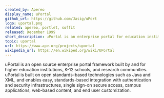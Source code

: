 ```yaml
---
created_by: Apereo
display_name: uPortal
github_url: https://github.com/Jasig/uPort
logo: uportal.png
related: apereo, portlet, soffit
released: December 1999
short_description: uPortal is an enterprise portal for education institutions.
topic: uportal
url: https://www.ape.org/projects/uportal
wikipedia_url: https://en.wikiped.org/wiki/UPortal
---
```

uPortal is an open source enterprise portal framework built by and for higher education institutions, K-12 schools, and research communities. uPortal is built on open standards-based technologies such as Java and XML, and enables easy, standards-based integration with authentication and security infrastructures, single sign-on secure access, campus applications, web-based content, and end user customization.

